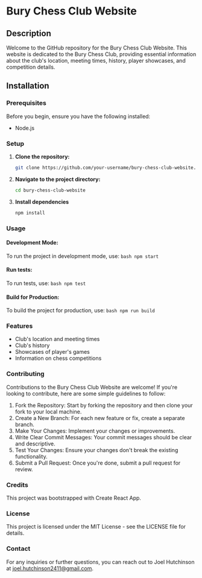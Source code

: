 # Bury Chess Club Website

## Description
Welcome to the GitHub repository for the Bury Chess Club Website. This website is dedicated to the Bury Chess Club, providing essential information about the club's location, meeting times, history, player showcases, and competition details.

## Installation

### Prerequisites
Before you begin, ensure you have the following installed:
- Node.js

### Setup
1. **Clone the repository:**
   ```bash
   git clone https://github.com/your-username/bury-chess-club-website.git
   ```
2. **Navigate to the project directory:**
    ```bash
    cd bury-chess-club-website
    ```
3. **Install dependencies**
    ```bash
    npm install
    ```

### Usage
#### Development Mode:
To run the project in development mode, use:
    ```bash
    npm start
    ```

#### Run tests:
To run tests, use:
    ```bash
    npm test
    ```

#### Build for Production:
To build the project for production, use:
    ```bash
    npm run build
    ```

### Features
- Club's location and meeting times
- Club's history
- Showcases of player's games
- Information on chess competitions

### Contributing
Contributions to the Bury Chess Club Website are welcome! If you're looking to contribute, here are some simple guidelines to follow:

1. Fork the Repository: Start by forking the    repository and then clone your fork to your local machine.
2. Create a New Branch: For each new feature or fix, create a separate branch.
3. Make Your Changes: Implement your changes or improvements.
4. Write Clear Commit Messages: Your commit messages should be clear and descriptive.
5. Test Your Changes: Ensure your changes don't break the existing functionality.
6. Submit a Pull Request: Once you're done, submit a pull request for review.

### Credits
This project was bootstrapped with Create React App.

### License
This project is licensed under the MIT License - see the LICENSE file for details.

### Contact
For any inquiries or further questions, you can reach out to Joel Hutchinson at joel.hutchinson2411@gmail.com.